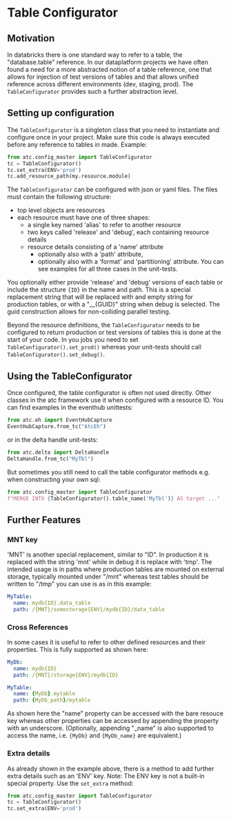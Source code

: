 
# Table Configurator

## Motivation
In databricks there is one standard way to refer to a table, the 
"database.table" reference. In our dataplatform projects we have often 
found a need for a more abstracted notion of a table reference,
one that allows for injection of test versions of tables and that allows 
unified reference across different environments (dev, staging, prod).
The `TableConfigurator` provides such a further abstraction level.

## Setting up configuration

The `TableConfigurator` is a singleton class that you need to instantiate
and configure once in your project. Make sure this code is always executed
before any reference to tables in made. Example:
```python
from atc.config_master import TableConfigurator
tc = TableConfigurator()
tc.set_extra(ENV='prod')
tc.add_resource_path(my.resource.module)
```
The `TableConfigurator` can be configured with json or yaml files. The
files must contain the following structure:
- top level objects are resources
- each resource must have one of three shapes:
  - a single key named 'alias' to refer to another resource
  - two keys called 'release' and 'debug', each containing resource details
  - resource details consisting of a 'name' attribute
    - optionally also with a 'path' attribute,
    - optionally also with a 'format' and 'partitioning' attribute.
You can see examples for all three cases in the unit-tests.

You optionally either provide 'release' and 'debug' versions of each table
or include the structure `{ID}` in the name and path. This is a special
replacement string that will be replaced with and empty string for 
production tables, or with a "__{GUID}" string when debug is selected.
The guid construction allows for non-colliding parallel testing.

Beyond the resource definitions, the `TableConfigurator` needs to be 
configured to return production or test versions of tables this is done
at the start of your code. In you jobs you need to set `TableConfigurator().set_prod()`
whereas your unit-tests should call `TableConfigurator().set_debug()`.

## Using the TableConfigurator

Once configured, the table configurator is often not used directly.
Other classes in the atc framework use it when configured with a resource
ID. You can find examples in the eventhub unittests:
```python
from atc.eh import EventHubCapture
EventHubCapture.from_tc("AtcEh")
```
or in the delta handle unit-tests:
```python
from atc.delta import DeltaHandle
DeltaHandle.from_tc("MyTbl")
```
But sometimes you still need to call the table configurator methods
e.g. when constructing your own sql:
```python
from atc.config_master import TableConfigurator
f"MERGE INTO {TableConfigurator().table_name('MyTbl')} AS target ..."
```

## Further Features

### MNT key
'MNT' is another special replacement, similar to "ID". In production it
is replaced with the string 'mnt' while in debug it is replace with 'tmp'.
The intended usage is in paths where production tables are mounted on
external storage, typically mounted under "/mnt" whereas test tables 
should be written to "/tmp" you can use is as in this example:
```yaml
MyTable:
  name: mydb{ID}.data_table
  path: /{MNT}/somestorage{ENV}/mydb{ID}/data_table
```

### Cross References
In some cases it is useful to refer to other defined resources and their properties.
This is fully supported as shown here:
```yaml
MyDb:
  name: mydb{ID}
  path: /{MNT}/storage{ENV}/mydb{ID}

MyTable:
  name: {MyDb}.mytable
  path: {MyDb_path}/mytable
```
As shown here the "name" property can be accessed with the bare resouce key
whereas other properties can be accessed by appending the property with an 
underscore. (Optionally, appending "_name" is also supported to access the
name, i.e. `{MyDb}` and `{MyDb_name}` are equivalent.)

### Extra details
As already shown in the example above, there is a method to add
further extra details such as an 'ENV' key. Note: The ENV key is not 
a built-in special property. Use the `set_extra` method:
```python
from atc.config_master import TableConfigurator
tc = TableConfigurator()
tc.set_extra(ENV='prod')
```
